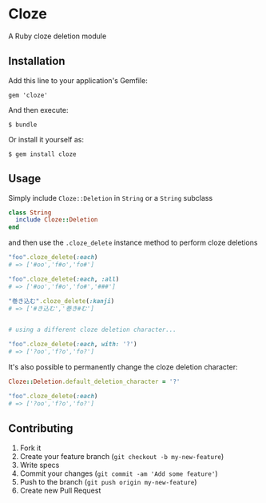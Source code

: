 # Cloze

A Ruby cloze deletion module

## Installation

Add this line to your application's Gemfile:

    gem 'cloze'

And then execute:

    $ bundle

Or install it yourself as:

    $ gem install cloze

## Usage

Simply include `Cloze::Deletion` in `String` or a `String` subclass

```ruby
class String
  include Cloze::Deletion
end

```

and then use the `.cloze_delete` instance method to perform cloze deletions

```ruby
"foo".cloze_delete(:each) 
# => ['#oo','f#o','fo#']

"foo".cloze_delete(:each, :all) 
# => ['#oo','f#o','fo#','###']

"巻き込む".cloze_delete(:kanji) 
# => ['#き込む','巻き#む']


# using a different cloze deletion character...

"foo".cloze_delete(:each, with: '?')
# => ['?oo','f?o','fo?']
```

It's also possible to permanently change the cloze deletion character:

```ruby
Cloze::Deletion.default_deletion_character = '?'

"foo".cloze_delete(:each)
# => ['?oo','f?o','fo?']
```

## Contributing

1. Fork it
2. Create your feature branch (`git checkout -b my-new-feature`)
3. Write specs
4. Commit your changes (`git commit -am 'Add some feature'`)
5. Push to the branch (`git push origin my-new-feature`)
6. Create new Pull Request
